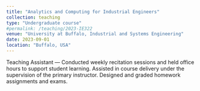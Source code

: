 ```yaml
---
title: "Analytics and Computing for Industrial Engineers"
collection: teaching
type: "Undergraduate course"
#permalink: /teaching/2023-IE322
venue: "University at Buffalo, Industrial and Systems Engineering"
date: 2023-09-01
location: "Buffalo, USA"
---
```


Teaching Assistant — Conducted weekly recitation sessions and held office hours to support student learning. Assisted in course delivery under the supervision of the primary instructor. Designed and graded homework assignments and exams.
